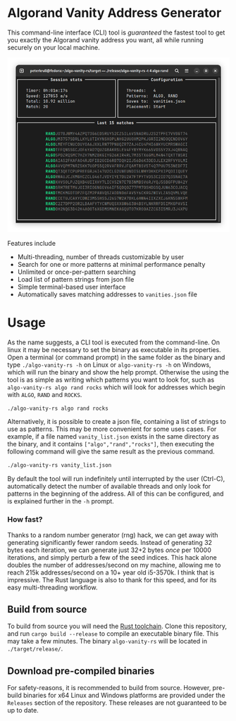 # Algorand Vanity Address Generator

This command-line interface (CLI) tool is *guaranteed* the fastest tool to get you exactly the Algorand vanity address you want, all while running securely on your local machine.

<p align="center">
  <img src="images/screenshot.png" />
</p>

Features include
- Multi-threading, number of threads customizable by user
- Search for one or more patterns at minimal performance penalty
- Unlimited or once-per-pattern searching
- Load list of pattern strings from json file
- Simple terminal-based user interface
- Automatically saves matching addresses to `vanities.json` file

# Usage
As the name suggests, a CLI tool is executed from the command-line. On linux it may be necessary to set the binary as executable in its properties. Open a terminal (or command prompt) in the same folder as the binary and type `./algo-vanity-rs -h` on Linux or `algo-vanity-rs -h` on Windows, which will run the binary and show the help prompt. Otherwise the using the tool is as simple as writing which patterns you want to look for, such as `algo-vanity-rs algo rand rocks` which will look for addresses which begin with `ALGO`, `RAND` and `ROCKS`.

```bash
./algo-vanity-rs algo rand rocks
```

Alternatively, it is possible to create a json file, containing a list of strings to use as patterns. This may be more convenient for some uses cases. For example, if a file named `vanity_list.json` exists in the same directory as the binary, and it contains `["algo","rand","rocks"]`, then executing the following command will give the same result as the previous command.

```bash
./algo-vanity-rs vanity_list.json
```

By default the tool will run indefinitely until interrupted by the user (Ctrl-C), automatically detect the number of available threads and only look for patterns in the beginning of the address. All of this can be configured, and is explained further in the `-h` prompt.

### How fast?
Thanks to a random number generator (rng) hack, we can get away with generating significantly fewer random seeds. Instead of generating 32 bytes each iteration, we can generate just 32+2 bytes *once* per 10000 iterations, and simply perturb a few of the seed indices. This hack alone doubles the number of addresses/second on my machine, allowing me to reach 215k addresses/second on a 10+ year old i5-3570k. I think that is impressive. The Rust language is also to thank for this speed, and for its easy multi-threading workflow.

## Build from source

To build from source you will need the [Rust toolchain](https://rustup.rs/). Clone this repository, and run `cargo build --release` to compile an executable binary file. This may take a few minutes. The binary `algo-vanity-rs` will be located in `./target/release/`.

## Download pre-compiled binaries
For safety-reasons, it is recommended to build from source. However, pre-build binaries for x64 Linux and Windows platforms are provided under the `Releases` section of the repository. These releases are not guaranteed to be up to date.
